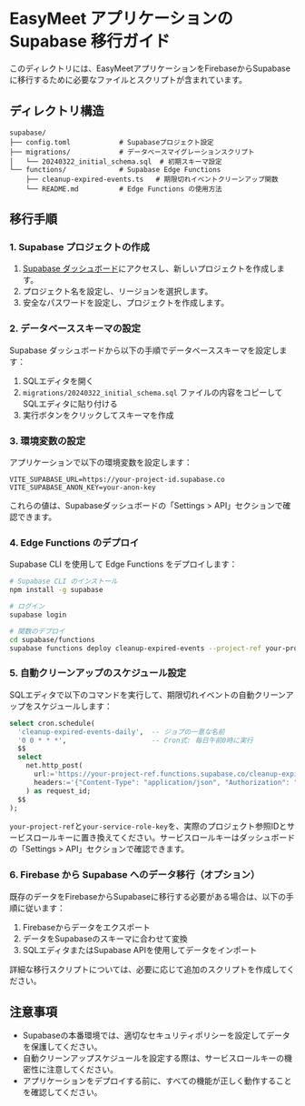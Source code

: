 # EasyMeet アプリケーションの Supabase 移行ガイド

このディレクトリには、EasyMeetアプリケーションをFirebaseからSupabaseに移行するために必要なファイルとスクリプトが含まれています。

## ディレクトリ構造

```
supabase/
├── config.toml            # Supabaseプロジェクト設定
├── migrations/            # データベースマイグレーションスクリプト
│   └── 20240322_initial_schema.sql  # 初期スキーマ設定
└── functions/             # Supabase Edge Functions
    ├── cleanup-expired-events.ts   # 期限切れイベントクリーンアップ関数
    └── README.md          # Edge Functions の使用方法
```

## 移行手順

### 1. Supabase プロジェクトの作成

1. [Supabase ダッシュボード](https://app.supabase.io)にアクセスし、新しいプロジェクトを作成します。
2. プロジェクト名を設定し、リージョンを選択します。
3. 安全なパスワードを設定し、プロジェクトを作成します。

### 2. データベーススキーマの設定

Supabase ダッシュボードから以下の手順でデータベーススキーマを設定します：

1. SQLエディタを開く
2. `migrations/20240322_initial_schema.sql` ファイルの内容をコピーしてSQLエディタに貼り付ける
3. 実行ボタンをクリックしてスキーマを作成

### 3. 環境変数の設定

アプリケーションで以下の環境変数を設定します：

```
VITE_SUPABASE_URL=https://your-project-id.supabase.co
VITE_SUPABASE_ANON_KEY=your-anon-key
```

これらの値は、Supabaseダッシュボードの「Settings > API」セクションで確認できます。

### 4. Edge Functions のデプロイ

Supabase CLI を使用して Edge Functions をデプロイします：

```bash
# Supabase CLI のインストール
npm install -g supabase

# ログイン
supabase login

# 関数のデプロイ
cd supabase/functions
supabase functions deploy cleanup-expired-events --project-ref your-project-ref
```

### 5. 自動クリーンアップのスケジュール設定

SQLエディタで以下のコマンドを実行して、期限切れイベントの自動クリーンアップをスケジュールします：

```sql
select cron.schedule(
  'cleanup-expired-events-daily',  -- ジョブの一意な名前
  '0 0 * * *',                     -- Cron式: 毎日午前0時に実行
  $$
  select
    net.http_post(
      url:='https://your-project-ref.functions.supabase.co/cleanup-expired-events',
      headers:='{"Content-Type": "application/json", "Authorization": "Bearer your-service-role-key"}'::jsonb
    ) as request_id;
  $$
);
```

`your-project-ref`と`your-service-role-key`を、実際のプロジェクト参照IDとサービスロールキーに置き換えてください。サービスロールキーはダッシュボードの「Settings > API」セクションで確認できます。

### 6. Firebase から Supabase へのデータ移行（オプション）

既存のデータをFirebaseからSupabaseに移行する必要がある場合は、以下の手順に従います：

1. Firebaseからデータをエクスポート
2. データをSupabaseのスキーマに合わせて変換
3. SQLエディタまたはSupabase APIを使用してデータをインポート

詳細な移行スクリプトについては、必要に応じて追加のスクリプトを作成してください。

## 注意事項

- Supabaseの本番環境では、適切なセキュリティポリシーを設定してデータを保護してください。
- 自動クリーンアップスケジュールを設定する際は、サービスロールキーの機密性に注意してください。
- アプリケーションをデプロイする前に、すべての機能が正しく動作することを確認してください。